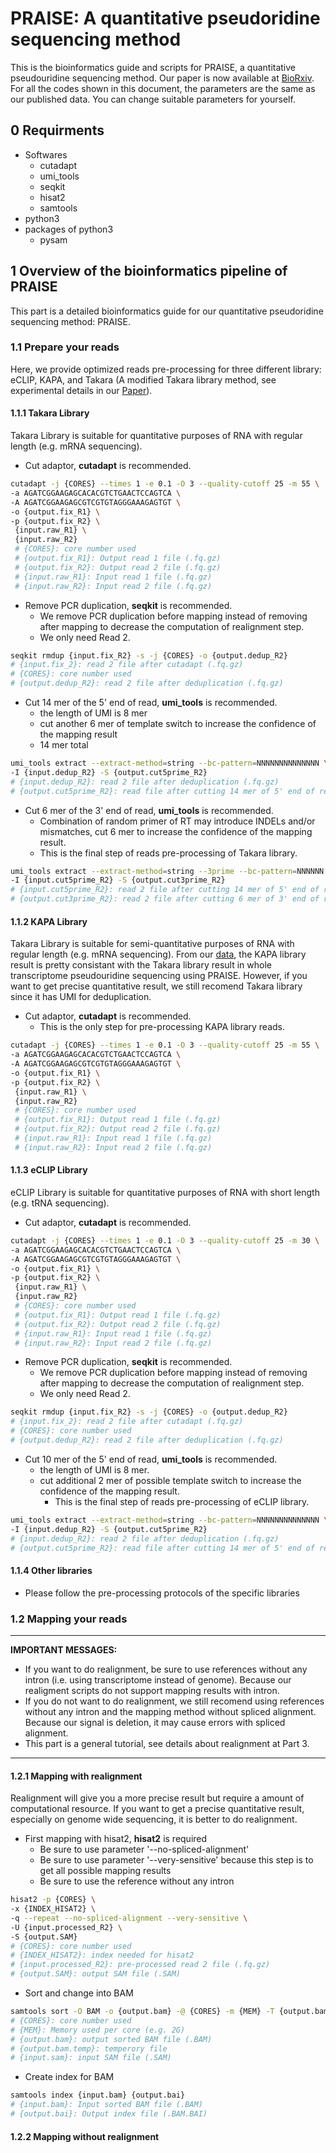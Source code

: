 # PRAISE: A quantitative pseudoridine sequencing method
This is the bioinformatics guide and scripts for PRAISE, a quantitative pseudouridine sequencing method. Our paper is now available at [BioRxiv](https://www.biorxiv.org/content/10.1101/2022.10.25.513650v1). \
For all the codes shown in this document, the parameters are the same as our published data. You can change suitable parameters for yourself.

## 0 Requirments

- Softwares
  - cutadapt
  - umi_tools
  - seqkit
  - hisat2
  - samtools
- python3
- packages of python3
	- pysam

## 1 Overview of the bioinformatics pipeline of PRAISE
This part is a detailed bioinformatics guide for our quantitative pseudoridine sequencing method: PRAISE.

### 1.1 Prepare your reads
Here, we provide optimized reads pre-processing for three different library: eCLIP, KAPA, and Takara (A modified Takara library method, see experimental details in our [Paper](https://www.biorxiv.org/content/10.1101/2022.10.25.513650v1)).

#### 1.1.1 Takara Library
Takara Library is suitable for quantitative purposes of RNA with regular length (e.g. mRNA sequencing). 
- Cut adaptor, __cutadapt__ is recommended.
```bash
cutadapt -j {CORES} --times 1 -e 0.1 -O 3 --quality-cutoff 25 -m 55 \
-a AGATCGGAAGAGCACACGTCTGAACTCCAGTCA \
-A AGATCGGAAGAGCGTCGTGTAGGGAAAGAGTGT \
-o {output.fix_R1} \
-p {output.fix_R2} \
 {input.raw_R1} \
 {input.raw_R2}
 # {CORES}: core number used
 # {output.fix_R1}: Output read 1 file (.fq.gz)
 # {output.fix_R2}: Output read 2 file (.fq.gz)
 # {input.raw_R1}: Input read 1 file (.fq.gz)
 # {input.raw_R2}: Input read 2 file (.fq.gz)
```

- Remove PCR duplication, __seqkit__ is recommended.
  - We remove PCR duplication before mapping instead of removing after mapping to decrease the computation of realignment step.
  - We only need Read 2.
```bash
seqkit rmdup {input.fix_R2} -s -j {CORES} -o {output.dedup_R2}
# {input.fix_2}: read 2 file after cutadapt (.fq.gz)
# {CORES}: core number used
# {output.dedup_R2}: read 2 file after deduplication (.fq.gz)
```

- Cut 14 mer of the 5' end of read, __umi_tools__ is recommended.
  - the length of UMI is 8 mer
  - cut another 6 mer of template switch to increase the confidence of the mapping result
  - 14 mer total
```bash
umi_tools extract --extract-method=string --bc-pattern=NNNNNNNNNNNNNN \
-I {input.dedup_R2} -S {output.cut5prime_R2}
# {input.dedup_R2}: read 2 file after deduplication (.fq.gz)
# {output.cut5prime_R2}: read file after cutting 14 mer of 5' end of read (.fq.gz)
```

- Cut 6 mer of the 3' end of read, __umi_tools__ is recommended.
	- Combination of random primer of RT may introduce INDELs and/or mismatches, cut 6 mer to increase the confidence of the mapping result.
	- This is the final step of reads pre-processing of Takara library.
```bash
umi_tools extract --extract-method=string --3prime --bc-pattern=NNNNNN \
-I {input.cut5prime_R2} -S {output.cut3prime_R2}
# {input.cut5prime_R2}: read 2 file after cutting 14 mer of 5' end of read (.fq.gz)
# {output.cut3prime_R2}: read 2 file after cutting 6 mer of 3' end of read (.fq.gz)
```

#### 1.1.2 KAPA Library
Takara Library is suitable for semi-quantitative purposes of RNA with regular length (e.g. mRNA sequencing). From our [data](https://www.biorxiv.org/content/10.1101/2022.10.25.513650v1), the KAPA library result is pretty consistant with the Takara library result in whole transcriptome pseudouridine sequencing using PRAISE. However, if you want to get precise quantitative result, we still recomend Takara library since it has UMI for deduplication. 

- Cut adaptor, __cutadapt__ is recommended.
	- This is the only step for pre-processing KAPA library reads.
```bash
cutadapt -j {CORES} --times 1 -e 0.1 -O 3 --quality-cutoff 25 -m 55 \
-a AGATCGGAAGAGCACACGTCTGAACTCCAGTCA \
-A AGATCGGAAGAGCGTCGTGTAGGGAAAGAGTGT \
-o {output.fix_R1} \
-p {output.fix_R2} \
 {input.raw_R1} \
 {input.raw_R2}
 # {CORES}: core number used
 # {output.fix_R1}: Output read 1 file (.fq.gz)
 # {output.fix_R2}: Output read 2 file (.fq.gz)
 # {input.raw_R1}: Input read 1 file (.fq.gz)
 # {input.raw_R2}: Input read 2 file (.fq.gz)
```

#### 1.1.3 eCLIP Library
eCLIP Library is suitable for quantitative purposes of RNA with short length (e.g. tRNA sequencing).

- Cut adaptor, __cutadapt__ is recommended.
```bash
cutadapt -j {CORES} --times 1 -e 0.1 -O 3 --quality-cutoff 25 -m 30 \
-a AGATCGGAAGAGCACACGTCTGAACTCCAGTCA \
-A AGATCGGAAGAGCGTCGTGTAGGGAAAGAGTGT \
-o {output.fix_R1} \
-p {output.fix_R2} \
 {input.raw_R1} \
 {input.raw_R2}
 # {CORES}: core number used
 # {output.fix_R1}: Output read 1 file (.fq.gz)
 # {output.fix_R2}: Output read 2 file (.fq.gz)
 # {input.raw_R1}: Input read 1 file (.fq.gz)
 # {input.raw_R2}: Input read 2 file (.fq.gz)
```

- Remove PCR duplication, __seqkit__ is recommended.
  - We remove PCR duplication before mapping instead of removing after mapping to decrease the computation of realignment step.
  - We only need Read 2.
```bash
seqkit rmdup {input.fix_R2} -s -j {CORES} -o {output.dedup_R2}
# {input.fix_2}: read 2 file after cutadapt (.fq.gz)
# {CORES}: core number used
# {output.dedup_R2}: read 2 file after deduplication (.fq.gz)
```

- Cut 10 mer of the 5' end of read, __umi_tools__ is recommended.
  - the length of UMI is 8 mer.
  - cut additional 2 mer of possible template switch to increase the confidence of the mapping result.
	- This is the final step of reads pre-processing of eCLIP library.
```bash
umi_tools extract --extract-method=string --bc-pattern=NNNNNNNNNNNNNN \
-I {input.dedup_R2} -S {output.cut5prime_R2}
# {input.dedup_R2}: read 2 file after deduplication (.fq.gz)
# {output.cut5prime_R2}: read file after cutting 14 mer of 5' end of read (.fq.gz)
```

#### 1.1.4 Other libraries
- Please follow the pre-processing protocols of the specific libraries

### 1.2 Mapping your reads

---
__IMPORTANT MESSAGES:__
- If you want to do realignment, be sure to use references without any intron (i.e. using transcriptome instead of genome). Because our realigment scripts do not support mapping results with intron.
- If you do not want to do realignment, we still recomend using references without any intron and the mapping method without spliced alignment. Because our signal is deletion, it may cause errors with spliced alignment.
- This part is a general tutorial, see details about realignment at Part 3.
---

#### 1.2.1 Mapping with realignment
Realignment will give you a more precise result but require a amount of computational resource. If you want to get a precise quantitative result, especially on genome wide sequencing, it is better to do realignment.

- First mapping with hisat2, __hisat2__ is required
	- Be sure to use parameter '--no-spliced-alignment'
	- Be sure to use parameter '--very-sensitive' because this step is to get all possible mapping results
	- Be sure to use the reference without any intron

```bash
hisat2 -p {CORES} \
-x {INDEX_HISAT2} \
-q --repeat --no-spliced-alignment --very-sensitive \
-U {input.processed_R2} \
-S {output.SAM}
# {CORES}: core number used
# {INDEX_HISAT2}: index needed for hisat2
# {input.processed_R2}: pre-processed read 2 file (.fq.gz)
# {output.SAM}: output SAM file (.SAM)
```

- Sort and change into BAM

```bash
samtools sort -O BAM -o {output.bam} -@ {CORES} -m {MEM} -T {output.bam_temp} {input.sam}
# {CORES}: core number used
# {MEM}: Memory used per core (e.g. 2G)
# {output.bam}: output sorted BAM file (.BAM)
# {output.bam.temp}: temperory file
# {input.sam}: input SAM file (.SAM)
```

- Create index for BAM

```bash
samtools index {input.bam} {output.bai}
# {input.bam}: Input sorted BAM file (.BAM)
# {output.bai}: Output index file (.BAM.BAI)
```


#### 1.2.2 Mapping without realignment


